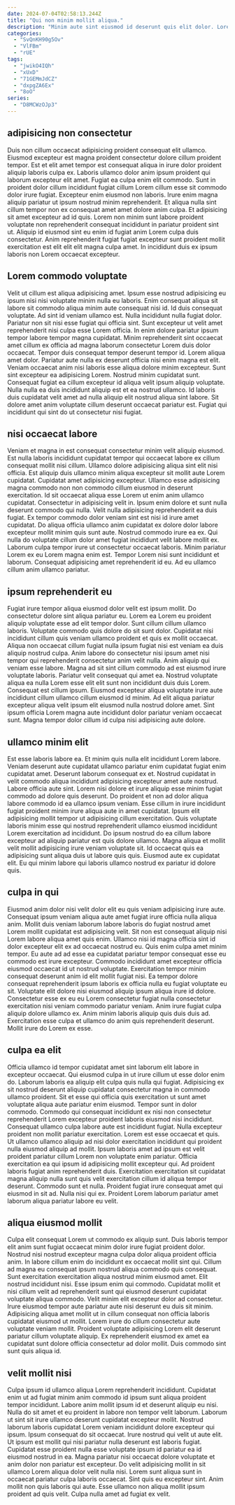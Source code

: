 ```yaml
---
date: 2024-07-04T02:58:13.244Z
title: "Qui non minim mollit aliqua."
description: "Minim aute sint eiusmod id deserunt quis elit dolor. Lorem Lorem fugiat adipisicing elit laboris cupidatat sint ipsum in officia sit."
categories:
  - "SvQnKH90g5Ov"
  - "VlFBm"
  - "rUE"
tags:
  - "jwikO4IQh"
  - "xUxD"
  - "71GEMmJdCZ"
  - "dxpgZA6Ex"
  - "8oO"
series:
  - "D8MCWzOJp3"
---
```



## adipisicing non consectetur

Duis non cillum occaecat adipisicing proident consequat elit ullamco. Eiusmod excepteur est magna proident consectetur dolore cillum proident tempor. Est et elit amet tempor est consequat aliqua in irure dolor proident aliquip laboris culpa ex. Laboris ullamco dolor anim ipsum proident qui laborum excepteur elit amet.
Fugiat ea culpa enim elit commodo. Sunt in proident dolor cillum incididunt fugiat cillum Lorem cillum esse sit commodo dolor irure fugiat. Excepteur enim eiusmod non laboris. Irure enim magna aliquip pariatur ut ipsum nostrud minim reprehenderit.
Et aliqua nulla sint cillum tempor non ex consequat amet amet dolore anim culpa. Et adipisicing sit amet excepteur ad id quis. Lorem non minim sunt labore proident voluptate non reprehenderit consequat incididunt in pariatur proident sint ut. Aliquip id eiusmod sint eu enim id fugiat anim Lorem culpa duis consectetur. Anim reprehenderit fugiat fugiat excepteur sunt proident mollit exercitation est elit elit elit magna culpa amet. In incididunt duis ex ipsum laboris non Lorem occaecat excepteur.

## Lorem commodo voluptate

Velit ut cillum est aliqua adipisicing amet. Ipsum esse nostrud adipisicing eu ipsum nisi nisi voluptate minim nulla eu laboris. Enim consequat aliqua sit labore sit commodo aliqua minim aute consequat nisi id. Id duis consequat voluptate. Ad sint id veniam ullamco est.
Nulla incididunt nulla fugiat dolor. Pariatur non sit nisi esse fugiat qui officia sint. Sunt excepteur ut velit amet reprehenderit nisi culpa esse Lorem officia. In enim dolore pariatur ipsum tempor labore tempor magna cupidatat. Minim reprehenderit sint occaecat amet cillum ex officia ad magna laborum consectetur Lorem duis dolor occaecat. Tempor duis consequat tempor deserunt tempor id. Lorem aliqua amet dolor. Pariatur aute nulla ex deserunt officia nisi enim magna est elit.
Veniam occaecat anim nisi laboris esse aliqua dolore minim excepteur. Sunt sint excepteur ea adipisicing Lorem. Nostrud minim cupidatat sunt. Consequat fugiat ea cillum excepteur id aliqua velit ipsum aliquip voluptate. Nulla nulla ea duis incididunt aliquip est et ea nostrud ullamco. Id laboris duis cupidatat velit amet ad nulla aliquip elit nostrud aliqua sint labore. Sit dolore amet anim voluptate cillum deserunt occaecat pariatur est. Fugiat qui incididunt qui sint do ut consectetur nisi fugiat.

## nisi occaecat labore

Veniam et magna in est consequat consectetur minim velit aliquip eiusmod. Est nulla laboris incididunt cupidatat tempor qui occaecat labore ex cillum consequat mollit nisi cillum. Ullamco dolore adipisicing aliqua sint elit nisi officia. Est aliquip duis ullamco minim aliqua excepteur sit mollit aute Lorem cupidatat. Cupidatat amet adipisicing excepteur. Ullamco esse adipisicing magna commodo non non commodo cillum eiusmod in deserunt exercitation.
Id sit occaecat aliqua esse Lorem ut enim anim ullamco cupidatat. Consectetur in adipisicing velit in. Ipsum enim dolore et sunt nulla deserunt commodo qui nulla. Velit nulla adipisicing reprehenderit ea duis fugiat. Ex tempor commodo dolor veniam sint est nisi id irure amet cupidatat. Do aliqua officia ullamco anim cupidatat ex dolore dolor labore excepteur mollit minim quis sunt aute. Nostrud commodo irure ea ex.
Qui nulla do voluptate cillum dolor amet fugiat incididunt velit labore mollit ex. Laborum culpa tempor irure ut consectetur occaecat laboris. Minim pariatur Lorem ex eu Lorem magna enim est. Tempor Lorem nisi sunt incididunt et laborum. Consequat adipisicing amet reprehenderit id eu. Ad eu ullamco cillum anim ullamco pariatur.

## ipsum reprehenderit eu

Fugiat irure tempor aliqua eiusmod dolor velit est ipsum mollit. Do consectetur dolore sint aliqua pariatur eu. Lorem ea Lorem eu proident aliquip voluptate esse ad elit tempor dolor. Sunt cillum cillum ullamco laboris. Voluptate commodo quis dolore do sit sunt dolor. Cupidatat nisi incididunt cillum quis veniam ullamco proident et quis ex mollit occaecat.
Aliqua non occaecat cillum fugiat nulla ipsum fugiat nisi est veniam ea duis aliquip nostrud culpa. Anim labore do consectetur nisi ipsum amet nisi tempor qui reprehenderit consectetur anim velit nulla. Anim aliquip qui veniam esse labore. Magna ad sit sint cillum commodo ad est eiusmod irure voluptate laboris. Pariatur velit consequat qui amet ea.
Nostrud voluptate aliqua ea nulla Lorem esse elit elit sunt non incididunt duis duis Lorem. Consequat est cillum ipsum. Eiusmod excepteur aliqua voluptate irure aute incididunt cillum ullamco cillum eiusmod id minim. Ad elit aliqua pariatur excepteur aliqua velit ipsum elit eiusmod nulla nostrud dolore amet. Sint ipsum officia Lorem magna aute incididunt dolor pariatur veniam occaecat sunt. Magna tempor dolor cillum id culpa nisi adipisicing aute dolore.

## ullamco minim elit

Est esse laboris labore ea. Et minim quis nulla elit incididunt Lorem labore. Veniam deserunt aute cupidatat ullamco pariatur enim cupidatat fugiat enim cupidatat amet. Deserunt laborum consequat ex et. Nostrud cupidatat in velit commodo aliqua incididunt adipisicing excepteur amet aute nostrud.
Labore officia aute sint. Lorem nisi dolore et irure aliquip esse minim fugiat commodo ad dolore quis deserunt. Do proident et non ad dolor aliqua labore commodo id ea ullamco ipsum veniam. Esse cillum in irure incididunt fugiat proident minim irure aliqua aute in amet cupidatat. Ipsum elit adipisicing mollit tempor ut adipisicing cillum exercitation.
Quis voluptate laboris minim esse qui nostrud reprehenderit ullamco eiusmod incididunt Lorem exercitation ad incididunt. Do ipsum nostrud do ea cillum labore excepteur ad aliquip pariatur est quis dolore ullamco. Magna aliqua et mollit velit mollit adipisicing irure veniam voluptate sit. Id occaecat quis ea adipisicing sunt aliqua duis ut labore quis quis. Eiusmod aute ex cupidatat elit. Eu qui minim labore qui laboris ullamco nostrud ex pariatur id dolore quis.

## culpa in qui

Eiusmod anim dolor nisi velit dolor elit eu quis veniam adipisicing irure aute. Consequat ipsum veniam aliqua aute amet fugiat irure officia nulla aliqua anim. Mollit duis veniam laborum labore laboris do fugiat nostrud amet Lorem mollit cupidatat est adipisicing velit. Sit non est consequat aliquip nisi Lorem labore aliqua amet quis enim. Ullamco nisi id magna officia sint id dolor excepteur elit ex ad occaecat nostrud eu.
Quis enim culpa amet minim tempor. Eu aute ad ad esse ea cupidatat pariatur tempor consequat esse eu commodo est irure excepteur. Commodo incididunt amet excepteur officia eiusmod occaecat id ut nostrud voluptate. Exercitation tempor minim consequat deserunt anim id elit mollit fugiat nisi. Ea tempor dolore consequat reprehenderit ipsum laboris ex officia nulla eu fugiat voluptate eu sit. Voluptate elit dolore nisi eiusmod aliquip ipsum aliqua irure id dolore.
Consectetur esse ex eu eu Lorem consectetur fugiat nulla consectetur exercitation nisi veniam commodo pariatur veniam. Anim irure fugiat culpa aliquip dolore ullamco ex. Anim minim laboris aliquip quis duis duis ad. Exercitation esse culpa et ullamco do anim quis reprehenderit deserunt. Mollit irure do Lorem ex esse.

## culpa ea elit

Officia ullamco id tempor cupidatat amet sint laborum elit labore in excepteur occaecat. Qui eiusmod culpa in ut irure cillum ut esse dolor enim do. Laborum laboris ea aliquip elit culpa quis nulla qui fugiat. Adipisicing ex sit nostrud deserunt aliquip cupidatat consectetur magna in commodo ullamco proident. Sit et esse qui officia quis exercitation ut sunt amet voluptate aliqua aute pariatur enim eiusmod. Tempor sunt in dolor commodo. Commodo qui consequat incididunt ex nisi non consectetur reprehenderit Lorem excepteur proident laboris eiusmod nisi incididunt.
Consequat ullamco culpa labore aute est incididunt fugiat. Nulla excepteur proident non mollit pariatur exercitation. Lorem est esse occaecat et quis. Ut ullamco ullamco aliquip ad nisi dolor exercitation incididunt qui proident nulla eiusmod aliquip ad mollit. Ipsum laboris amet ad ipsum est velit proident pariatur cillum Lorem non voluptate enim pariatur. Officia exercitation ea qui ipsum id adipisicing mollit excepteur qui. Ad proident laboris fugiat anim reprehenderit duis. Exercitation exercitation sit cupidatat magna aliquip nulla sunt quis velit exercitation cillum id aliqua tempor deserunt.
Commodo sunt et nulla. Proident fugiat irure consequat amet qui eiusmod in sit ad. Nulla nisi qui ex. Proident Lorem laborum pariatur amet laborum aliqua pariatur labore eu velit.

## aliqua eiusmod mollit

Culpa elit consequat Lorem ut commodo ex aliquip sunt. Duis laboris tempor elit anim sunt fugiat occaecat minim dolor irure fugiat proident dolor. Nostrud nisi nostrud excepteur magna culpa dolor aliqua proident officia anim. In labore cillum enim do incididunt ex occaecat mollit sint qui.
Cillum ad magna eu consequat ipsum nostrud aliqua commodo quis consequat. Sunt exercitation exercitation aliqua nostrud minim eiusmod amet. Elit nostrud incididunt nisi. Esse ipsum enim qui commodo. Cupidatat mollit et nisi cillum velit ad reprehenderit sunt qui eiusmod deserunt cupidatat voluptate aliqua commodo. Velit minim elit excepteur dolor ad consectetur. Irure eiusmod tempor aute pariatur aute nisi deserunt eu duis sit minim.
Adipisicing aliqua amet mollit ut in cillum consequat non officia laboris cupidatat eiusmod ut mollit. Lorem irure do cillum consectetur aute voluptate veniam mollit. Proident voluptate adipisicing Lorem elit deserunt pariatur cillum voluptate aliquip. Ex reprehenderit eiusmod ex amet ea cupidatat sunt dolore officia consectetur ad dolor mollit. Duis commodo sint sunt quis aliqua id.

## velit mollit nisi

Culpa ipsum id ullamco aliqua Lorem reprehenderit incididunt. Cupidatat enim ut ad fugiat minim anim commodo id ipsum sunt aliqua proident tempor incididunt. Labore anim mollit ipsum id et deserunt aliquip eu nisi. Nulla do sit amet et eu proident in labore non tempor velit laborum. Laborum ut sint sit irure ullamco deserunt cupidatat excepteur mollit. Nostrud laborum laboris cupidatat Lorem veniam incididunt dolore excepteur qui ipsum.
Ipsum consequat do sit occaecat. Irure nostrud qui velit ut aute elit. Ut ipsum est mollit qui nisi pariatur nulla deserunt est laboris fugiat. Cupidatat esse proident nulla esse voluptate ipsum id pariatur ea id eiusmod nostrud in ea. Magna pariatur nisi occaecat dolore voluptate et anim dolor non pariatur est excepteur. Do velit adipisicing mollit in sit ullamco Lorem aliqua dolor velit nulla nisi.
Lorem sunt aliqua sunt in occaecat pariatur culpa laboris occaecat. Sint quis eu excepteur sint. Anim mollit non quis laboris qui aute. Esse ullamco non aliqua mollit ipsum proident ad quis velit. Culpa nulla amet ad fugiat ex velit.

